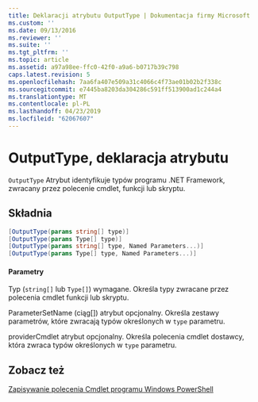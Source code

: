 ```yaml
---
title: Deklaracji atrybutu OutputType | Dokumentacja firmy Microsoft
ms.custom: ''
ms.date: 09/13/2016
ms.reviewer: ''
ms.suite: ''
ms.tgt_pltfrm: ''
ms.topic: article
ms.assetid: a97a98ee-ffc0-42f0-a9a6-b0717b39c798
caps.latest.revision: 5
ms.openlocfilehash: 7aa6fa407e509a31c4066c4f73ae01b02b2f338c
ms.sourcegitcommit: e7445ba8203da304286c591ff513900ad1c244a4
ms.translationtype: MT
ms.contentlocale: pl-PL
ms.lasthandoff: 04/23/2019
ms.locfileid: "62067607"
---
```

# <a name="outputtype-attribute-declaration"></a>OutputType, deklaracja atrybutu

`OutputType` Atrybut identyfikuje typów programu .NET Framework, zwracany przez polecenie cmdlet, funkcji lub skryptu.

## <a name="syntax"></a>Składnia

```csharp
[OutputType(params string[] type)]
[OutputType(params Type[] type)]
[OutputType(params string[] type, Named Parameters...)]
[OutputType(params Type[] type, Named Parameters...)]
```

#### <a name="parameters"></a>Parametry

Typ (`string[]` lub `Type[]`) wymagane. Określa typy zwracane przez polecenia cmdlet funkcji lub skryptu.

ParameterSetName (ciąg[]) atrybut opcjonalny. Określa zestawy parametrów, które zwracają typów określonych w `type` parametru.

providerCmdlet atrybut opcjonalny. Określa polecenia cmdlet dostawcy, która zwraca typów określonych w `type` parametru.

## <a name="see-also"></a>Zobacz też

[Zapisywanie polecenia Cmdlet programu Windows PowerShell](./writing-a-windows-powershell-cmdlet.md)
